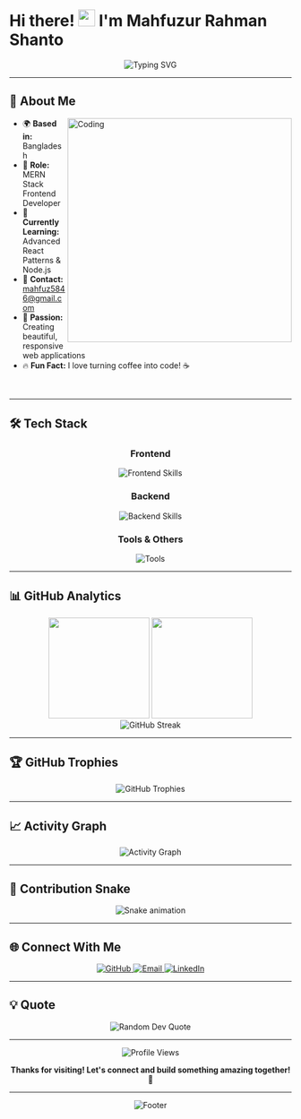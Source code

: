 # Hi there! <img src="https://user-images.githubusercontent.com/18350557/176309783-0785949b-9127-417c-8b55-ab5a4333674e.gif" width="30px" height="30px"> I'm Mahfuzur Rahman Shanto

<div align="center">
  <img src="https://readme-typing-svg.herokuapp.com?font=Fira+Code&weight=600&size=28&duration=4000&pause=1000&color=0891B2&center=true&vCenter=true&width=600&lines=MERN+Stack+Developer;Frontend+Enthusiast;Problem+Solver;Always+Learning!" alt="Typing SVG" />
</div>

---

## 🚀 About Me

<img align="right" alt="Coding" width="400" src="https://cdn.dribbble.com/users/1162077/screenshots/3848914/programmer.gif">

- 🌍 **Based in:** Bangladesh
- 💼 **Role:** MERN Stack Frontend Developer
- 🎯 **Currently Learning:** Advanced React Patterns & Node.js
- 📧 **Contact:** [mahfuz5846@gmail.com](mailto:mahfuz5846@gmail.com)
- 🎨 **Passion:** Creating beautiful, responsive web applications
- 🔥 **Fun Fact:** I love turning coffee into code! ☕

<br clear="both"/>

---

## 🛠️ Tech Stack

<div align="center">

### Frontend
<p>
  <img src="https://skillicons.dev/icons?i=html,css,js,react,tailwind,vite" alt="Frontend Skills" />
</p>

### Backend
<p>
  <img src="https://skillicons.dev/icons?i=nodejs,express,mongodb,firebase" alt="Backend Skills" />
</p>

### Tools & Others
<p>
  <img src="https://skillicons.dev/icons?i=git,vscode,figma,cpp,c" alt="Tools" />
</p>

</div>

---

## 📊 GitHub Analytics

<div align="center">
  <img height="180em" src="https://github-readme-stats.vercel.app/api?username=mahfuz-7148&show_icons=true&theme=radical&include_all_commits=true&count_private=true&hide_border=true"/>
  <img height="180em" src="https://github-readme-stats.vercel.app/api/top-langs/?username=mahfuz-7148&layout=compact&theme=radical&hide_border=true"/>
</div>

<div align="center">
  <img src="https://github-readme-streak-stats.herokuapp.com/?user=mahfuz-7148&theme=radical&hide_border=true" alt="GitHub Streak"/>
</div>

---

## 🏆 GitHub Trophies

<div align="center">
  <img src="https://github-profile-trophy.vercel.app/?username=mahfuz-7148&theme=radical&no-frame=true&no-bg=false&margin-w=4" alt="GitHub Trophies"/>
</div>

---

## 📈 Activity Graph

<div align="center">
  <img src="https://github-readme-activity-graph.vercel.app/graph?username=mahfuz-7148&theme=react-dark&bg_color=1c1917&color=0891b2&line=0891b2&point=ffffff&area=true&hide_border=true" alt="Activity Graph"/>
</div>

---

## 🐍 Contribution Snake

<div align="center">
  <img src="https://raw.githubusercontent.com/mahfuz-7148/mahfuz-7148/output/snake.svg" alt="Snake animation" />
</div>

---

## 🌐 Connect With Me

<div align="center">
  <a href="https://github.com/mahfuz-7148" target="_blank">
    <img src="https://img.shields.io/badge/GitHub-100000?style=for-the-badge&logo=github&logoColor=white" alt="GitHub"/>
  </a>
  <a href="mailto:mahfuz5846@gmail.com" target="_blank">
    <img src="https://img.shields.io/badge/Email-D14836?style=for-the-badge&logo=gmail&logoColor=white" alt="Email"/>
  </a>
  <a href="https://linkedin.com/in/mahfuzur-rahman-shanto" target="_blank">
    <img src="https://img.shields.io/badge/LinkedIn-0077B5?style=for-the-badge&logo=linkedin&logoColor=white" alt="LinkedIn"/>
  </a>
</div>

---

## 💡 Quote

<div align="center">
  <img src="https://quotes-github-readme.vercel.app/api?type=horizontal&theme=radical" alt="Random Dev Quote"/>
</div>

---

<div align="center">
  <img src="https://komarev.com/ghpvc/?username=mahfuz-7148&label=Profile%20views&color=0891b2&style=flat" alt="Profile Views" />
  
  **Thanks for visiting! Let's connect and build something amazing together!** 🚀
</div>

---

<div align="center">
  <img src="https://capsule-render.vercel.app/api?type=waving&color=0891b2&height=100&section=footer" alt="Footer"/>
</div>
